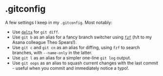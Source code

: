# .gitconfig

A few settings I keep in my `.gitconfig`. Most notably:

* Use [`delta`](https://github.com/dandavison/delta) for `git diff`.
* Use `git b` as an alias for a fancy branch switcher using [`fzf`](https://github.com/junegunn/fzf) (h/t to my Asana colleague Theo Spears!).
* Use `git c` and `git cn` as an alias for diffing, using `fzf` to search branches, with `--name-only` in the latter.
* Use `git l` as an alias for a simpler one-line `git log` output.
* Use `git oops` as an alias to squash current changes with the last commit - useful when you commit and immediately notice a typo!.
